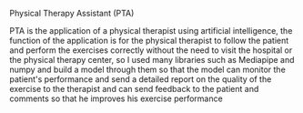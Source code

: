 Physical Therapy Assistant (PTA)

‏PTA is the application of a physical therapist using artificial intelligence, the function of the application is for the physical therapist to follow the patient and perform the exercises correctly without the need to visit the hospital or the physical therapy center, so I used many libraries such as Mediapipe and numpy and build a model through them so that the model can monitor the patient's performance and send a detailed report on the quality of the exercise to the therapist and can send feedback to the patient and comments so that he improves his exercise performance
